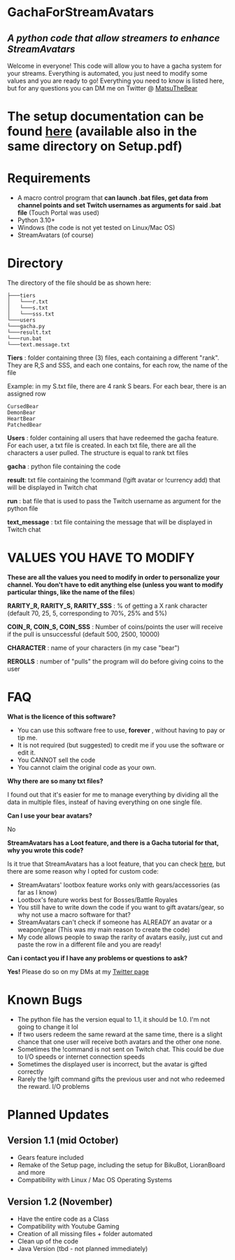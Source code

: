 # GachaForStreamAvatars
## _A python code that allow streamers to enhance StreamAvatars_

Welcome in everyone! This code will allow you to have a gacha system for your streams. Everything is automated, you just need to modify some values and you are ready to go! Everything you need to know is listed here, but for any questions you can DM me on Twitter @ [MatsuTheBear](https://www.twitter.com/matsuthebear)

# The setup documentation can be found [here](https://docs.google.com/document/d/1s2L_c_BogA7PO-dNZSuwOFGtCvfCFEBSfk6tUzW9PeA/edit?usp=sharing) (available also in the same directory on Setup.pdf)
# Requirements 
* A macro control program that __can launch .bat files, get data from channel points and set Twitch usernames as arguments for said .bat file__ (Touch Portal was used)
* Python 3.10+
* Windows (the code is not yet tested on Linux/Mac OS)
* StreamAvatars (of course)

# Directory
The directory of the file should be as shown here: 
```
├───tiers
│   └───r.txt
│   └───s.txt
│   └───sss.txt
└───users
└───gacha.py
└───result.txt
└───run.bat
└───text.message.txt
```
__Tiers__ : folder containing three (3) files, each containing a different "rank". They are R,S and SSS, and each one contains, for each row, the name of the file

Example: in my S.txt file, there are 4 rank S bears. For each bear, there is an assigned row
```
CursedBear
DemonBear
HeartBear
PatchedBear
```

__Users__ : folder containing all users that have redeemed the gacha feature. For each user, a txt file is created. In each txt file, there are all the characters a user pulled. The structure is equal to rank txt files

__gacha__ : python file containing the code

__result__: txt file containing the !command (!gift avatar or !currency add) that will be displayed in Twitch chat

__run__ : bat file that is used to pass the Twitch username as argument for the python file

__text_message__ : txt file containing the message that will be displayed in Twitch chat

# VALUES YOU HAVE TO MODIFY
__These are all the values you need to modify in order to personalize your channel. You don't have to edit anything else (unless you want to modify particular things, like the name of the files__)

__RARITY_R, RARITY_S, RARITY_SSS__ :  % of getting a X rank character (default 70, 25, 5, corresponding to 70%, 25% and 5%)

__COIN_R, COIN_S, COIN_SSS__ : Number of coins/points the user will receive if the pull is unsuccessful (default 500, 2500, 10000)

__CHARACTER__ : name of your characters (in my case "bear")

__REROLLS__ : number of "pulls" the program will do before giving coins to the user

# FAQ
__What is the licence of this software?__ 

* You can use this software free to use, __forever__ , without having to pay or tip me. 
* It is not required (but suggested) to credit me if you use the software or edit it. 
* You CANNOT sell the code
* You cannot claim the original code as your own.

__Why there are so many txt files?__ 

I found out that it's easier for me to manage everything by dividing all the data in multiple files, insteaf of having everything on one single file. 

__Can I use your bear avatars?__ 

No

__StreamAvatars has a Loot feature, and there is a Gacha tutorial for that, why you wrote this code?__ 

Is it true that StreamAvatars has a loot feature, that you can check [here](https://docs.streamavatars.com/stream-avatars/content-creating/creating-lootboxes), but there are some reason why I opted for custom code: 
* StreamAvatars' lootbox feature works only with gears/accessories (as far as I know)
* Lootbox's feature works best for Bosses/Battle Royales
* You still have to write down the code if you want to gift avatars/gear, so why not use a macro software for that?
* StreamAvatars can't check if someone has ALREADY an avatar or a weapon/gear (This was my main reason to create the code)
* My code allows people to swap the rarity of avatars easily, just cut and paste the row in a different file and you are ready!

__Can i contact you if I have any problems or questions to ask?__ 

__Yes!__ Please do so on my DMs at my [Twitter page](https://www.twitter.com/matsuthebear)

# Known Bugs
* The python file has the version equal to 1.1, it should be 1.0. I'm not going to change it lol
* If two users redeem the same reward at the same time, there is a slight chance that one user will receive both avatars and the other one none. 
* Sometimes the !command is not sent on Twitch chat. This could be due to I/O speeds or internet connection speeds 
* Sometimes the displayed user is incorrect, but the avatar is gifted correctly
* Rarely the !gift command gifts the previous user and not who redeemed the reward. I/O problems

# Planned Updates 
## Version 1.1 (mid October)
* Gears feature included
* Remake of the Setup page, including the setup for BikuBot, LioranBoard and more 
* Compatibility with Linux / Mac OS Operating Systems 

## Version 1.2 (November)
* Have the entire code as a Class
* Compatibility with Youtube Gaming
* Creation of all missing files + folder automated 
* Clean up of the code
* Java Version (tbd - not planned immediately)
